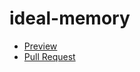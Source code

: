 # ideal-memory
- [Preview](https://vitaliiskr.github.io/ideal-memory/)
- [Pull Request](https://github.com/vitaliiskr/ideal-memory/pull/1/files)